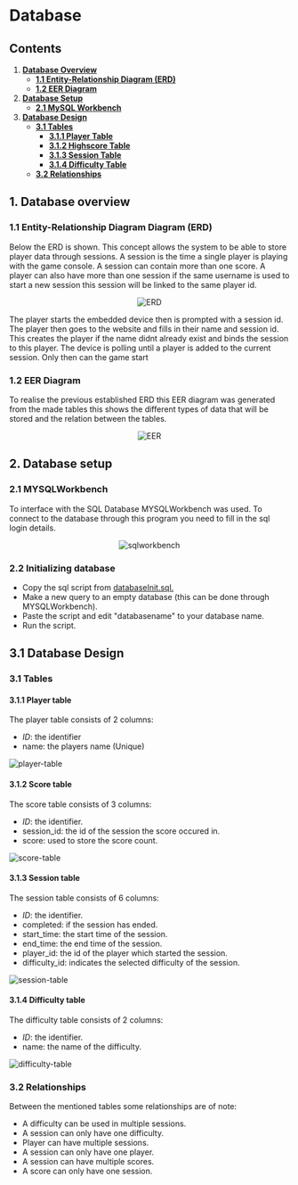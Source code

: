 # Database

## Contents
1. **[Database Overview](#1-database-overview)**
   - **[1.1 Entity-Relationship Diagram (ERD)](#11-entity-relationship-diagram-erd)**
   - **[1.2 EER Diagram](#12-eer-diagram)**
2. **[Database Setup](#database-setup)**
   - **[2.1 MySQL Workbench](#21-mysql-workbench)**
3. **[Database Design](#database-design)**
   - **[3.1 Tables](#31-tables)**
     - **[3.1.1 Player Table](#311-player-table)**
     - **[3.1.2 Highscore Table](#312-highscore-table)**
     - **[3.1.3 Session Table](#313-session-table)**
     - **[3.1.4 Difficulty Table](#314-difficulty-table)**
   - **[3.2 Relationships](#32-relationships)**

## 1. Database overview
### 1.1 Entity-Relationship Diagram Diagram (ERD)
Below the ERD is shown. This concept allows the system to be able to store player data through sessions. A session is the time a single player is playing with the game console. A session can contain more than one score. A player can also have more than one session if the same username is used to start a new session this session will be linked to the same player id.

<div align="center">
  <img src="/../assets/images/ERD2.drawio.png" alt="ERD">
</div>

The player starts the embedded device then is prompted with a session id. The player then goes to the website and fills in their name and session id. This creates the player if the name didnt already exist and binds the session to this player. The device is polling until a player is added to the current session. Only then can the game start

### 1.2 EER Diagram
To realise the previous established ERD this EER diagram was generated from the made tables this shows the different types of data that will be stored and the relation between the tables.
<div align="center">
  <img src="/../assets/images/EER.png" alt="EER">
</div>

## 2. Database setup
### 2.1 MYSQLWorkbench
To interface with the SQL Database MYSQLWorkbench was used. To connect to the database through this program you need to fill in the sql login details.
<div align="center">
  <img src="/../assets/images/sqlworkbenchconnect.png" alt="sqlworkbench">
</div>

### 2.2 Initializing database
- Copy the sql script from [databaseInit.sql.](https://gitlab.fdmci.hva.nl/IoT/2024-2025-semester-1/individual-project/nuufoowaamee68/-/blob/main/web/database/databaseInit.sql?ref_type=heads)
- Make a new query to an empty database (this can be done through MYSQLWorkbench).
- Paste the script and edit "databasename" to your database name.
- Run the script.

## 3.1 Database Design
### 3.1 Tables
#### 3.1.1 Player table
The player table consists of 2 columns:

- *ID*: the identifier
- name: the players name (Unique)

<img src="/../assets/images/player-table.png" alt="player-table">

#### 3.1.2 Score table
The score table consists of 3 columns:

- *ID*: the identifier.
- session_id: the id of the session the score occured in.
- score: used to store the score count.

<img src="/../assets/images/score-table.png" alt="score-table">

#### 3.1.3 Session table
The session table consists of 6 columns:

- *ID*: the identifier.
- completed: if the session has ended.
- start_time: the start time of the session.
- end_time: the end time of the session.
- player_id: the id of the player which started the session.
- difficulty_id: indicates the selected difficulty of the session.

<img src="/../assets/images/session-table.png" alt="session-table">



#### 3.1.4 Difficulty table
The difficulty table consists of 2 columns:

- *ID*: the identifier.
- name: the name of the difficulty.

<img src="/../assets/images/difficulty-table.png" alt="difficulty-table">


### 3.2 Relationships
Between the mentioned tables some relationships are of note:

- A difficulty can be used in multiple sessions.
- A session can only have one difficulty.
- Player can have multiple sessions.
- A session can only have one player.
- A session can have multiple scores.
- A score can only have one session.


